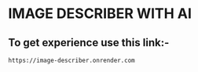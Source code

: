 # IMAGE DESCRIBER WITH AI

## To get experience use this link:-

```bash
https://image-describer.onrender.com
```
